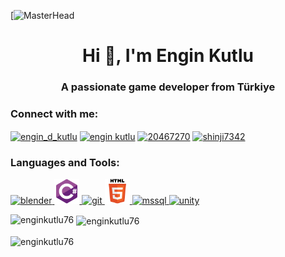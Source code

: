 [![MasterHead](https://miro.medium.com/v2/resize:fit:1400/1*HLGtY6O2vUHqIyEbWdmBgA.jpeg)
<h1 align="center">Hi 👋, I'm Engin Kutlu</h1>
<h3 align="center">A passionate game developer from Türkiye</h3>

<h3 align="left">Connect with me:</h3>
<p align="left">
<a href="https://twitter.com/engin_d_kutlu" target="blank"><img align="center" src="https://raw.githubusercontent.com/rahuldkjain/github-profile-readme-generator/master/src/images/icons/Social/twitter.svg" alt="engin_d_kutlu" height="30" width="40" /></a>
<a href="https://linkedin.com/in/engin kutlu" target="blank"><img align="center" src="https://raw.githubusercontent.com/rahuldkjain/github-profile-readme-generator/master/src/images/icons/Social/linked-in-alt.svg" alt="engin kutlu" height="30" width="40" /></a>
<a href="https://stackoverflow.com/users/20467270" target="blank"><img align="center" src="https://raw.githubusercontent.com/rahuldkjain/github-profile-readme-generator/master/src/images/icons/Social/stack-overflow.svg" alt="20467270" height="30" width="40" /></a>
<a href="https://discord.gg/shinji7342" target="blank"><img align="center" src="https://raw.githubusercontent.com/rahuldkjain/github-profile-readme-generator/master/src/images/icons/Social/discord.svg" alt="shinji7342" height="30" width="40" /></a>
</p>

<h3 align="left">Languages and Tools:</h3>
<p align="left"> <a href="https://www.blender.org/" target="_blank" rel="noreferrer"> <img src="https://download.blender.org/branding/community/blender_community_badge_white.svg" alt="blender" width="40" height="40"/> </a> <a href="https://www.w3schools.com/cs/" target="_blank" rel="noreferrer"> <img src="https://raw.githubusercontent.com/devicons/devicon/master/icons/csharp/csharp-original.svg" alt="csharp" width="40" height="40"/> </a> <a href="https://git-scm.com/" target="_blank" rel="noreferrer"> <img src="https://www.vectorlogo.zone/logos/git-scm/git-scm-icon.svg" alt="git" width="40" height="40"/> </a> <a href="https://www.w3.org/html/" target="_blank" rel="noreferrer"> <img src="https://raw.githubusercontent.com/devicons/devicon/master/icons/html5/html5-original-wordmark.svg" alt="html5" width="40" height="40"/> </a> <a href="https://www.microsoft.com/en-us/sql-server" target="_blank" rel="noreferrer"> <img src="https://www.svgrepo.com/show/303229/microsoft-sql-server-logo.svg" alt="mssql" width="40" height="40"/> </a> <a href="https://unity.com/" target="_blank" rel="noreferrer"> <img src="https://www.vectorlogo.zone/logos/unity3d/unity3d-icon.svg" alt="unity" width="40" height="40"/> </a> </p>

<p><img align="left" src="https://github-readme-stats.vercel.app/api/top-langs?username=enginkutlu76&show_icons=true&locale=en&layout=compact" alt="enginkutlu76" /></p>

<p>&nbsp;<img align="center" src="https://github-readme-stats.vercel.app/api?username=enginkutlu76&show_icons=true&locale=en" alt="enginkutlu76" /></p>

<p><img align="center" src="https://github-readme-streak-stats.herokuapp.com/?user=enginkutlu76&" alt="enginkutlu76" /></p>
